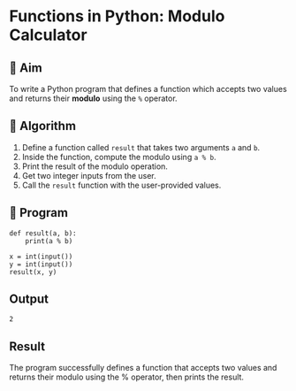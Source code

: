 # Functions in Python: Modulo Calculator

## 🎯 Aim
To write a Python program that defines a function which accepts two values and returns their **modulo** using the `%` operator.

## 🧠 Algorithm
1. Define a function called `result` that takes two arguments `a` and `b`.
2. Inside the function, compute the modulo using `a % b`.
3. Print the result of the modulo operation.
4. Get two integer inputs from the user.
5. Call the `result` function with the user-provided values.

## 🧾 Program

```
def result(a, b):
    print(a % b)

x = int(input())
y = int(input())
result(x, y)
```

## Output
```
2

```

## Result
The program successfully defines a function that accepts two values and returns their modulo using the % operator, then prints the result.
